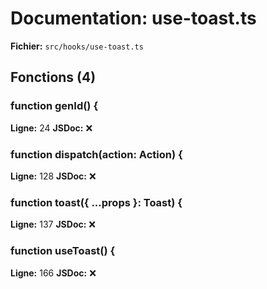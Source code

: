 # Documentation: use-toast.ts

**Fichier:** `src/hooks/use-toast.ts`

## Fonctions (4)

### function genId() {
**Ligne:** 24
**JSDoc:** ❌

### function dispatch(action: Action) {
**Ligne:** 128
**JSDoc:** ❌

### function toast({ ...props }: Toast) {
**Ligne:** 137
**JSDoc:** ❌

### function useToast() {
**Ligne:** 166
**JSDoc:** ❌

